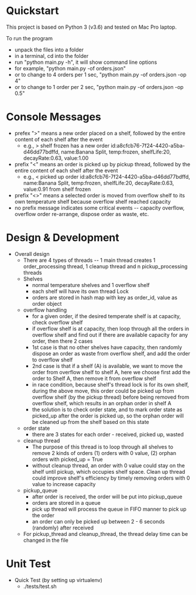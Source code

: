 # Quickstart

This project is based on Python 3 (v3.6) and tested on Mac Pro laptop.

To run the program
* unpack the files into a folder
* in a terminal, cd into the folder 
* run "python main.py -h", it will show command line options
* for example, "python main.py -of orders.json"
* or to change to 4 orders per 1 sec, "python main.py -of orders.json -op 4"
* or to change to 1 order per 2 sec, "python main.py -of orders.json -op 0.5"

# Console Messages
* prefex ">" means a new order placed on a shelf, followed by the entire content of each shelf after the event
  * e.g.,  > shelf frozen has a new order id:a8cfcb76-7f24-4420-a5ba-d46dd77bdffd, name:Banana Split, temp:frozen, shelfLife:20, decayRate:0.63, value:1.00
* prefix "<" means an order is picked up by pickup thread, followed by the entire content of each shelf after the event
  * e.g., < picked up order id:a8cfcb76-7f24-4420-a5ba-d46dd77bdffd, name:Banana Split, temp:frozen, shelfLife:20, decayRate:0.63, value:0.91 from shelf frozen
* prefix "<>" means a selected order is moved from overflow shelf to its own temperature shelf because overflow shelf reached capacity
* no prefix message indicates some critical events -- capacity overflow, overflow order re-arrange, dispose order as waste, etc.

# Design & Development
* Overall design
  * There are 4 types of threads -- 1 main thread creates 1 order_processing thread, 1 cleanup thread and n pickup_processing threads
  * Shelves
    * normal temperature shelves and 1 overflow shelf
    * each shelf will have its own thread Lock
    * orders are stored in hash map with key as order_id, value as order object
  * overflow handling
      * for a given order, if the desired temperate shelf is at capacity, check overflow shelf
      * if overflow shelf is at capacity, then loop through all the orders in overflow shelf and find out if there are available capacity for any order, then there 2 cases
      * 1st case is that no other shelves have capacity, then randomly dispose an order as waste from overflow shelf, and add the order to overflow shelf  
      * 2nd case is that if a shelf (A) is available, we want to move the order from overflow shelf to shelf A, here we choose first add the order to Shelf A, then remove it from overflow shelf
      * in race condition, because shelf's thread lock is for its own shelf, during the above move, this order could be picked up from overflow shelf (by the pickup thread) before being removed from overflow shelf, which results in an orphan order in shelf A
      * the solution is to check order state, and to mark order state as picked_up after the order is picked up, so the orphan order will be cleaned up from the shelf based on this state
  * order state
      * there are 3 states for each order - received, picked up, wasted
  * cleanup thread
      * The purpose of this thread is to loop through all shelves to remove 2 kinds of orders
        (1) orders with 0 value, (2) orphan orders with picked_up = True
      * without cleanup thread, an order with 0 value could stay on the shelf until pickup, which occupies shelf space.
        Clean up thread could improve shelf's efficiency by timely removing orders with 0 value to increase capacity
  * pickup_queue
      * after order is received, the order will be put into pickup_queue
      * orders are stored in a queue
      * pick up thread will process the queue in FIFO manner to pick up the order
      * an order can only be picked up between 2 - 6 seconds (randomly) after received
  * For pickup_thread and cleanup_thread, the thread delay time can be changed in the file

# Unit Test
* Quick Test (by setting up virtualenv)
  * ./tests/test.sh


